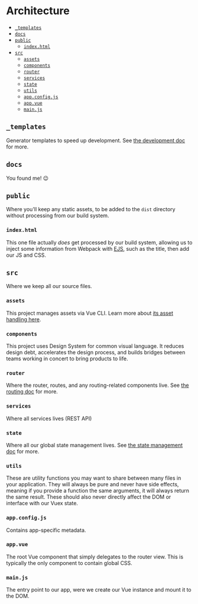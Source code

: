 # Architecture

-   [`_templates`](#_templates)
-   [`docs`](#docs)
-   [`public`](#public)
    -   [`index.html`](#indexhtml)
-   [`src`](#src)
    -   [`assets`](#assets)
    -   [`components`](#components)
    -   [`router`](#router)
    -   [`services`](#services)
    -   [`state`](#state)
    -   [`utils`](#utils)
    -   [`app.config.js`](#appconfigjs)
    -   [`app.vue`](#appvue)
    -   [`main.js`](#mainjs)

## `_templates`

Generator templates to speed up development. See [the development doc](development.md#generators) for more.

## `docs`

You found me! :wink:

## `public`

Where you'll keep any static assets, to be added to the `dist` directory without processing from our build system.

### `index.html`

This one file actually _does_ get processed by our build system, allowing us to inject some information from Webpack with [EJS](http://ejs.co/), such as the title, then add our JS and CSS.

## `src`

Where we keep all our source files.

### `assets`

This project manages assets via Vue CLI. Learn more about [its asset handling here](https://cli.vuejs.org/guide/html-and-static-assets.html).

### `components`

This project uses Design System for common visual language. It reduces design debt, accelerates the design process, and builds bridges between teams working in concert to bring products to life.

### `router`

Where the router, routes, and any routing-related components live. See [the routing doc](routing.md) for more.

### `services`

Where all services lives (REST API)

### `state`

Where all our global state management lives. See [the state management doc](state.md) for more.

### `utils`

These are utility functions you may want to share between many files in your application. They will always be pure and never have side effects, meaning if you provide a function the same arguments, it will always return the same result. These should also never directly affect the DOM or interface with our Vuex state.

### `app.config.js`

Contains app-specific metadata.

### `app.vue`

The root Vue component that simply delegates to the router view. This is typically the only component to contain global CSS.

### `main.js`

The entry point to our app, were we create our Vue instance and mount it to the DOM.
